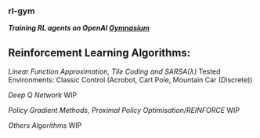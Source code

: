 ### rl-gym

***Training RL agents on OpenAI [Gymnasium](https://gymnasium.farama.org/)***

## Reinforcement Learning Algorithms:

*Linear Function Approximation, Tile Coding and SARSA(λ)*
Tested Environments: Classic Control (Acrobot, Cart Pole, Mountain Car (Discrete))

*Deep Q Network*
WIP

*Policy Gradient Methods, Proximal Policy Optimisation/REINFORCE*
WIP

*Others Algorithms*
WIP